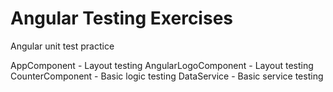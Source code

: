 # Angular Testing Exercises

Angular unit test practice

AppComponent - Layout testing
AngularLogoComponent - Layout testing
CounterComponent - Basic logic testing
DataService - Basic service testing